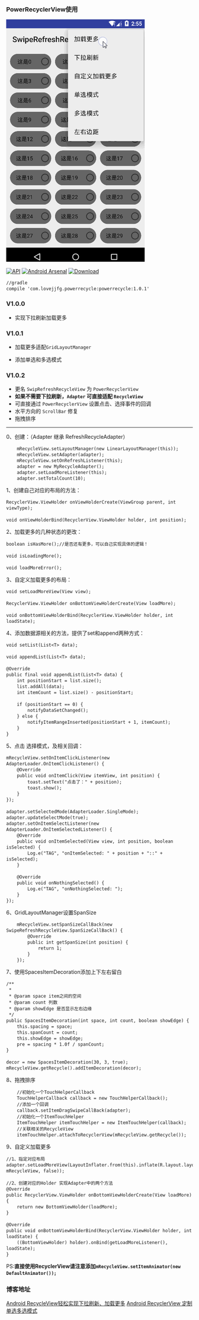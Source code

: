 
### PowerRecyclerView使用

![PullRefresh.gif](https://raw.githubusercontent.com/lovejjfg/screenshort/master/PullRefresh3.gif)



[![API](https://img.shields.io/badge/API-7%2B-blue.svg?style=flat)](https://android-arsenal.com/api?level=7)
[![Android Arsenal](https://img.shields.io/badge/Android%20Arsenal-PowerRecycerView-brightgreen.svg?style=flat)](http://android-arsenal.com/details/1/4745)
 [ ![Download](https://api.bintray.com/packages/lovejjfg/maven/powerRecycleView/images/download.svg) ](https://bintray.com/lovejjfg/maven/powerRecycleView/_latestVersion)

    //gradle
    compile 'com.lovejjfg.powerrecycle:powerrecycle:1.0.1'

### V1.0.0

* 实现下拉刷新加载更多

### V1.0.1

* 加载更多适配`GridLayoutManager`

* 添加单选和多选模式

### V1.0.2

* 更名 `SwipRefreshRecycleView` 为 `PowerRecyclerView`
* **如果不需要下拉刷新，`Adapter` 可直接适配 `RecycleView`**
* 可直接通过 `PowerRecyclerView` 设置点击、选择事件的回调
* 水平方向的 `ScrollBar` 修复
* 拖拽排序

--------

0、创建：（Adapter 继承 RefreshRecycleAdapter<T>）

        mRecycleView.setLayoutManager(new LinearLayoutManager(this));
        mRecycleView.setAdapter(adapter);
        mRecycleView.setOnRefreshListener(this);
        adapter = new MyRecycleAdapter();
        adapter.setLoadMoreListener(this);
        adapter.setTotalCount(10);

1、创建自己对应的布局的方法：

    RecyclerView.ViewHolder onViewHolderCreate(ViewGroup parent, int viewType);

    void onViewHolderBind(RecyclerView.ViewHolder holder, int position);

2、加载更多的几种状态的更改：

    boolean isHasMore();//是否还有更多，可以自己实现具体的逻辑！

    void isLoadingMore();

    void loadMoreError();

3、自定义加载更多的布局：

    void setLoadMoreView(View view);

    RecyclerView.ViewHolder onBottomViewHolderCreate(View loadMore);

    void onBottomViewHolderBind(RecyclerView.ViewHolder holder, int loadState);

4、添加数据源相关的方法，提供了set和append两种方式：

    void setList(List<T> data);

    void appendList(List<T> data);

    @Override
    public final void appendList(List<T> data) {
        int positionStart = list.size();
        list.addAll(data);
        int itemCount = list.size() - positionStart;

        if (positionStart == 0) {
            notifyDataSetChanged();
        } else {
            notifyItemRangeInserted(positionStart + 1, itemCount);
        }
    }

5、点击 选择模式，及相关回调：

    mRecycleView.setOnItemClickListener(new AdapterLoader.OnItemClickListener() {
        @Override
        public void onItemClick(View itemView, int position) {
            toast.setText("点击了：" + position);
            toast.show();
        }
    });

    adapter.setSelectedMode(AdapterLoader.SingleMode);
    adapter.updateSelectMode(true);
    adapter.setOnItemSelectListener(new AdapterLoader.OnItemSelectedListener() {
        @Override
        public void onItemSelected(View view, int position, boolean isSelected) {
            Log.e("TAG", "onItemSelected: " + position + "::" + isSelected);
        }

        @Override
        public void onNothingSelected() {
            Log.e("TAG", "onNothingSelected: ");
        }
    });

6、GridLayoutManager设置SpanSize

        mRecycleView.setSpanSizeCallBack(new SwipeRefreshRecycleView.SpanSizeCallBack() {
            @Override
            public int getSpanSize(int position) {
                return 1;
            }
        });


7、使用SpacesItemDecoration添加上下左右留白

    /**
     *
     * @param space item之间的空间
     * @param count 列数
     * @param showEdge 是否显示左右边缘
     */
    public SpacesItemDecoration(int space, int count, boolean showEdge) {
        this.spacing = space;
        this.spanCount = count;
        this.showEdge = showEdge;
        pre = spacing * 1.0f / spanCount;
    }

    decor = new SpacesItemDecoration(30, 3, true);
    mRecycleView.getRecycle().addItemDecoration(decor);

8、拖拽排序

        //初始化一个TouchHelperCallback
        TouchHelperCallback callback = new TouchHelperCallback();
        //添加一个回调
        callback.setItemDragSwipeCallBack(adapter);
        //初始化一个ItemTouchHelper
        ItemTouchHelper itemTouchHelper = new ItemTouchHelper(callback);
        //关联相关的RecycleView
        itemTouchHelper.attachToRecyclerView(mRecycleView.getRecycle());

9、自定义加载更多

	//1、指定对应布局
    adapter.setLoadMoreView(LayoutInflater.from(this).inflate(R.layout.layout_foot_self, mRecycleView, false));

	//2、创建对应的Holder 实现Adapter中的两个方法
    @Override
    public RecyclerView.ViewHolder onBottomViewHolderCreate(View loadMore) {
        return new BottomViewHolder(loadMore);
    }

    @Override
    public void onBottomViewHolderBind(RecyclerView.ViewHolder holder, int loadState) {
        ((BottomViewHolder) holder).onBind(getLoadMoreListener(), loadState);
    }

PS:**直接使用RecyclerView请注意添加`mRecycleView.setItemAnimator(new DefaultAnimator());`**


### 博客地址

[Android RecycleView轻松实现下拉刷新、加载更多](http://www.jianshu.com/p/7396dc6d67f0#)
[Android RecyclerView 定制单选多选模式](http://www.jianshu.com/p/8026bcbd290f)






